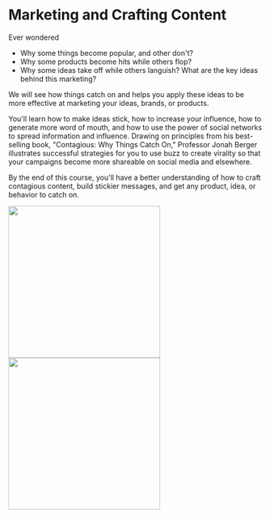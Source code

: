 # Marketing and Crafting Content

Ever wondered 

- Why some things become popular, and other don't? 
- Why some products become hits while others flop?
- Why some ideas take off while others languish? What are the key ideas behind this marketing?

We will see how things catch on and helps you apply these ideas to be more effective at marketing your ideas, brands, or products. 

You'll learn how to make ideas stick, how to increase your influence, how to generate more word of mouth, and how to use the power of social networks to spread information and influence. 
Drawing on principles from his best-selling book, "Contagious: Why Things Catch On," Professor Jonah Berger illustrates successful strategies for you to use buzz to create virality so that your campaigns become more shareable on social media and elsewhere. 

By the end of this course, you'll have a better understanding of how to craft contagious content, build stickier messages, and get  any product, idea, or behavior to catch on.


<img src="https://github.com/shekharbiswas/Startup-guide/assets/32758439/df9f0905-1d89-42f0-9725-cd0b752c8d66" width="300">



<img src="https://github.com/shekharbiswas/Startup-guide/assets/32758439/df9f0905-1d89-42f0-9725-cd0b752c8d66" width="300">
